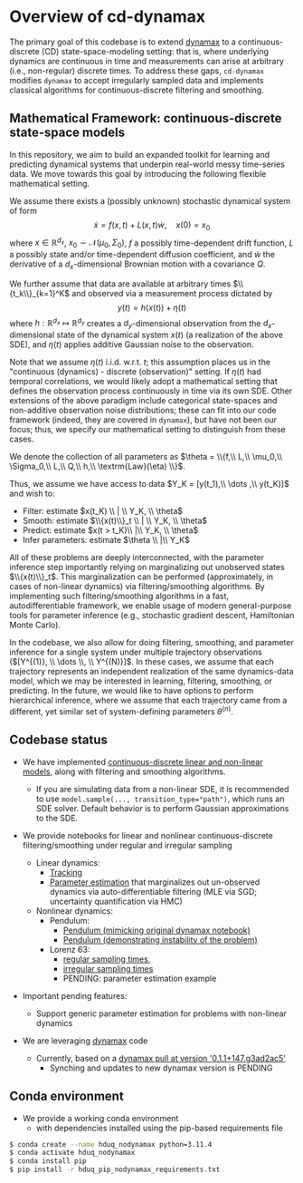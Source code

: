 # Overview of cd-dynamax

The primary goal of this codebase is to extend [dynamax](https://github.com/probml/dynamax) to a continuous-discrete (CD) state-space-modeling setting: that is, where underlying dynamics are continuous in time and measurements can arise at arbitrary (i.e., non-regular) discrete times.
To address these gaps, `cd-dynamax` modifies `dynamax` to accept irregularly sampled data and implements classical algorithms for continuous-discrete filtering and smoothing.

## Mathematical Framework: continuous-discrete state-space models

In this repository, we aim to build an expanded toolkit for learning and predicting dynamical systems that underpin real-world messy time-series data.
We move towards this goal by introducing the following flexible mathematical setting.

We assume there exists a (possibly unknown) stochastic dynamical system of form
$$\dot{x} = f(x,t) + L(x,t) \dot{w}, \quad x(0)=x_0$$
where $x \in \mathbb{R}^{d_x}$, $x_0 \sim \mathcal{N}(\mu_0, \Sigma_0)$, $f$ a possibly time-dependent drift function, $L$ a possibly state and/or time-dependent diffusion coefficient, and $\dot{w}$ the derivative of a $d_x$-dimensional Brownian motion with a covariance $Q$.

We further assume that data are available at arbitrary times $\\{t_k\\}_{k=1}^K$ and observed via a measurement process dictated by
$$y(t) = h\big(x(t)\big) + \eta(t)$$
where $h: \mathbb{R}^{d_x} \mapsto \mathbb{R}^{d_y}$ creates a $d_y$-dimensional observation from the $d_x$-dimensional state of the dynamical system $x(t)$ (a realization of the above SDE), and $\eta(t)$ applies additive Gaussian noise to the observation.

Note that we assume $\eta(t)$ i.i.d. w.r.t. $t$; this assumption places us in the "continuous (dynamics) - discrete (observation)" setting.
If $\eta(t)$ had temporal correlations, we would likely adopt a mathematical setting that defines the observation process continuously in time via its own SDE.
Other extensions of the above paradigm include categorical state-spaces and non-additive observation noise distributions; these can fit into our code framework (indeed, they are covered in `dynamax`), but have not been our focus; thus, we specify our mathematical setting to distinguish from these cases.

We denote the collection of all parameters as $\theta = \\{f,\\  L,\\  \mu_0,\\  \Sigma_0,\\  L,\\  Q,\\  h,\\  \textrm{Law}(\eta) \\}$.

Thus, we assume we have access to data $Y_K = [y(t_1),\\ \dots ,\\ y(t_K)]$ and wish to:
- Filter: estimate $x(t_K) \\ | \\ Y_K, \\ \theta$
- Smooth: estimate $\\{x(t)\\}_t \\ | \\ Y_K, \\ \theta$
- Predict: estimate $x(t > t_K)\\ |\\ Y_K, \\ \theta$
- Infer parameters: estimate $\theta \\ |\\ Y_K$

All of these problems are deeply interconnected, with the parameter inference step importantly relying on marginalizing out unobserved states $\\{x(t)\\}_t$.
This marginalization can be performed (approximately, in cases of non-linear dynamics) via filtering/smoothing algorithms.
By implementing such filtering/smoothing algorithms in a fast, autodifferentiable framework, we enable usage of modern general-purpose tools for parameter inference (e.g., stochastic gradient descent, Hamiltonian Monte Carlo).

In the codebase, we also allow for doing filtering, smoothing, and parameter inference for a single system under multiple trajectory observations ($[Y^{(1)}, \\ \dots \\, \\ Y^{(N)}]$. In these cases, we assume that each trajectory represents an independent realization of the same dynamics-data model, which we may be interested in learning, filtering, smoothing, or predicting. In the future, we would like to have options to perform hierarchical inference, where we assume that each trajectory came from a different, yet similar set of system-defining parameters $\theta^{(n)}$.

## Codebase status

- We have implemented [continuous-discrete linear and non-linear models](./src/README.md), along with filtering and smoothing algorithms.
    - If you are simulating data from a non-linear SDE, it is recommended to use `model.sample(..., transition_type="path")`, which runs an SDE solver. Default behavior is to perform Gaussian approximations to the SDE.

- We provide notebooks for linear and nonlinear continuous-discrete filtering/smoothing under regular and irregular sampling
    - Linear dynamics:
        - [Tracking](./src/notebooks/linear/cdlgssm_tracking.ipynb)
        - [Parameter estimation](./src/notebooks/non_linear/cdnlgssm_hmc.ipynb) that marginalizes out un-observed dynamics via auto-differentiable filtering (MLE via SGD; uncertainty quantification via HMC)
    - Nonlinear dynamics:
        - Pendulum:
            - [Pendulum (mimicking original dynamax notebook)](./src/notebooks/non_linear/cd_ekf_ukf_pendulum.ipynb)
            - [Pendulum (demonstrating instability of the problem)](./src/notebooks/non_linear/cd_ekf_ukf_pendulum.ipynb)
        - Lorenz 63:
            - [regular sampling times](./src/notebooks/non_linear/cd_ekf_ukf_enkf_Lorenz63.ipynb),
            - [irregular sampling times](./src/notebooks/non_linear/cd_ekf_ukf_enkf_Lorenz63_irregular_times.ipynb)
            - PENDING: parameter estimation example

- Important pending features:
    - Support generic parameter estimation for problems with non-linear dynamics

- We are leveraging [dynamax](https://github.com/probml/dynamax) code
    - Currently, based on a [dynamax pull at version '0.1.1+147.g3ad2ac5'](./dynamax)
        - Synching and updates to new dynamax version is PENDING

## Conda environment

- We provide a working conda environment
    - with dependencies installed using the pip-based requirements file

```bash
$ conda create --name hduq_nodynamax python=3.11.4
$ conda activate hduq_nodynamax
$ conda install pip
$ pip install -r hduq_pip_nodynamax_requirements.txt
```
